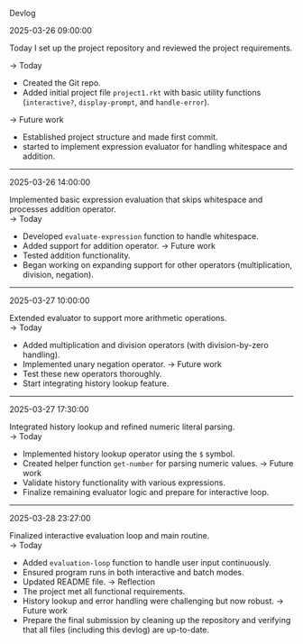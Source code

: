 Devlog

2025-03-26 09:00:00

Today I set up the project repository and reviewed the project requirements.  

-> Today
  - Created the Git repo.
  - Added initial project file `project1.rkt` with basic utility functions (`interactive?`, `display-prompt`, and `handle-error`).

-> Future work
  - Established project structure and made first commit.
  - started to implement expression evaluator for handling whitespace and addition.

---

2025-03-26 14:00:00

Implemented basic expression evaluation that skips whitespace and processes addition operator.  
-> Today
  - Developed `evaluate-expression` function to handle whitespace.
  - Added support for addition operator.
-> Future work
  - Tested addition functionality.
  - Began working on expanding support for other operators (multiplication, division, negation).

---

2025-03-27 10:00:00

Extended evaluator to support more arithmetic operations.  
-> Today
  - Added multiplication and division operators (with division-by-zero handling).
  - Implemented unary negation operator.
-> Future work
  - Test these new operators thoroughly.
  - Start integrating history lookup feature.

---

2025-03-27 17:30:00

Integrated history lookup and refined numeric literal parsing.  
-> Today
  - Implemented history lookup operator using the `$` symbol.
  - Created helper function `get-number` for parsing numeric values.
-> Future work
  - Validate history functionality with various expressions.
  - Finalize remaining evaluator logic and prepare for interactive loop.

---

2025-03-28 23:27:00

Finalized interactive evaluation loop and main routine.  
-> Today 
  - Added `evaluation-loop` function to handle user input continuously.
  - Ensured program runs in both interactive and batch modes.
  - Updated README file.
-> Reflection
  - The project met all functional requirements.
  - History lookup and error handling were challenging but now robust.
-> Future work
  - Prepare the final submission by cleaning up the repository and verifying that all files (including this devlog) are up-to-date.
